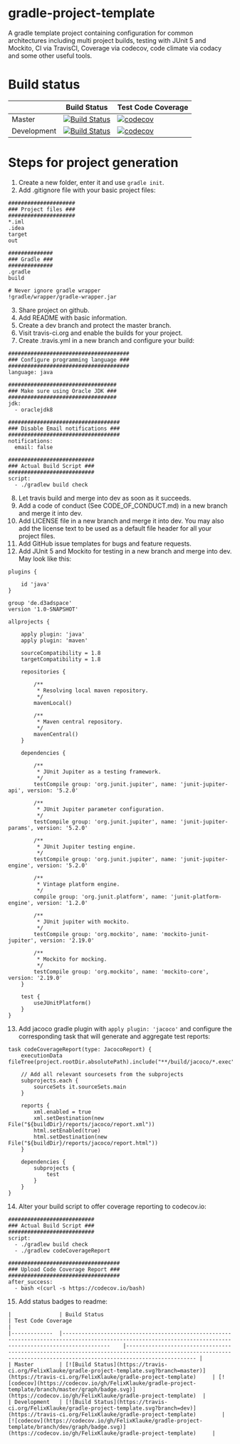 # gradle-project-template
A gradle template project containing configuration for common architectures including multi project builds, testing with JUnit 5 and Mockito, CI via TravisCI, Coverage via codecov, code climate via codacy and some other useful tools.

# Build status
|             	| Build Status                                                                                                                                              	| Test Code Coverage                                                                                                                                               	|
|-------------	|-----------------------------------------------------------------------------------------------------------------------------------------------------------	|------------------------------------------------------------------------------------------------------------------------------------------------------------------	|
| Master      	| [![Build Status](https://travis-ci.org/FelixKlauke/gradle-project-template.svg?branch=master)](https://travis-ci.org/FelixKlauke/gradle-project-template) 	| [![codecov](https://codecov.io/gh/FelixKlauke/gradle-project-template/branch/master/graph/badge.svg)](https://codecov.io/gh/FelixKlauke/gradle-project-template) 	|
| Development 	| [![Build Status](https://travis-ci.org/FelixKlauke/gradle-project-template.svg?branch=dev)](https://travis-ci.org/FelixKlauke/gradle-project-template)    	| [![codecov](https://codecov.io/gh/FelixKlauke/gradle-project-template/branch/dev/graph/badge.svg)](https://codecov.io/gh/FelixKlauke/gradle-project-template)    	|

# Steps for project generation

1. Create a new folder, enter it and use `gradle init`.
2. Add .gitignore file with your basic project files:
```
#####################
### Project files ###
#####################
*.iml
.idea
target
out

##############
### Gradle ###
##############
.gradle
build

# Never ignore gradle wrapper
!gradle/wrapper/gradle-wrapper.jar
```
3. Share project on github.
4. Add README with basic information.
5. Create a dev branch and protect the master branch.
6. Visit travis-ci.org and enable the builds for your project.
7. Create .travis.yml in a new branch and configure your build:
```
######################################
### Configure programming language ###
######################################
language: java

##################################
### Make sure using Oracle JDK ###
##################################
jdk:
  - oraclejdk8

###################################
### Disable Email notifications ###
###################################
notifications:
  email: false

###########################
### Actual Build Script ###
###########################
script:
  - ./gradlew build check
```
8. Let travis build and merge into dev as soon as it succeeds.
9. Add a code of conduct (See CODE_OF_CONDUCT.md) in a new branch and merge it into dev.
10. Add LICENSE file in a new branch and merge it into dev. You may also add the license text to be used as a default file header for all your project files.
11. Add GitHub issue templates for bugs and feature requests.
12. Add JUnit 5 and Mockito for testing in a new branch and merge into dev. May look like this:
```
plugins {

    id 'java'
}

group 'de.d3adspace'
version '1.0-SNAPSHOT'

allprojects {

    apply plugin: 'java'
    apply plugin: 'maven'

    sourceCompatibility = 1.8
    targetCompatibility = 1.8

    repositories {

        /**
         * Resolving local maven repository.
         */
        mavenLocal()

        /**
         * Maven central repository.
         */
        mavenCentral()
    }

    dependencies {

        /**
         * JUnit Jupiter as a testing framework.
         */
        testCompile group: 'org.junit.jupiter', name: 'junit-jupiter-api', version: '5.2.0'

        /**
         * JUnit Jupiter parameter configuration.
         */
        testCompile group: 'org.junit.jupiter', name: 'junit-jupiter-params', version: '5.2.0'

        /**
         * JUnit Jupiter testing engine.
         */
        testCompile group: 'org.junit.jupiter', name: 'junit-jupiter-engine', version: '5.2.0'

        /**
         * Vintage platform engine.
         */
        compile group: 'org.junit.platform', name: 'junit-platform-engine', version: '1.2.0'

        /**
         * JUnit jupiter with mockito.
         */
        testCompile group: 'org.mockito', name: 'mockito-junit-jupiter', version: '2.19.0'

        /**
         * Mockito for mocking.
         */
        testCompile group: 'org.mockito', name: 'mockito-core', version: '2.19.0'
    }

    test {
        useJUnitPlatform()
    }
}
```
13. Add jacoco gradle plugin with `apply plugin: 'jacoco'` and configure the corresponding task that will generate and aggregate test reports: 
```
task codeCoverageReport(type: JacocoReport) {
    executionData fileTree(project.rootDir.absolutePath).include("**/build/jacoco/*.exec")

    // Add all relevant sourcesets from the subprojects
    subprojects.each {
        sourceSets it.sourceSets.main
    }

    reports {
        xml.enabled = true
        xml.setDestination(new File("${buildDir}/reports/jacoco/report.xml"))
        html.setEnabled(true)
        html.setDestination(new File("${buildDir}/reports/jacoco/report.html"))
    }

    dependencies {
        subprojects {
            test
        }
    }
}
```
14. Alter your build script to offer coverage reporting to codecov.io:
```
###########################
### Actual Build Script ###
###########################
script:
  - ./gradlew build check
  - ./gradlew codeCoverageReport

###################################
### Upload Code Coverage Report ###
###################################
after_success:
  - bash <(curl -s https://codecov.io/bash)
```
15. Add status badges to readme:
```
|             	| Build Status                                                                                                                                              	| Test Code Coverage                                                                                                                                               	|
|-------------	|-----------------------------------------------------------------------------------------------------------------------------------------------------------	|------------------------------------------------------------------------------------------------------------------------------------------------------------------	|
| Master      	| [![Build Status](https://travis-ci.org/FelixKlauke/gradle-project-template.svg?branch=master)](https://travis-ci.org/FelixKlauke/gradle-project-template) 	| [![codecov](https://codecov.io/gh/FelixKlauke/gradle-project-template/branch/master/graph/badge.svg)](https://codecov.io/gh/FelixKlauke/gradle-project-template) 	|
| Development 	| [![Build Status](https://travis-ci.org/FelixKlauke/gradle-project-template.svg?branch=dev)](https://travis-ci.org/FelixKlauke/gradle-project-template)    	| [![codecov](https://codecov.io/gh/FelixKlauke/gradle-project-template/branch/dev/graph/badge.svg)](https://codecov.io/gh/FelixKlauke/gradle-project-template)    	|
```
